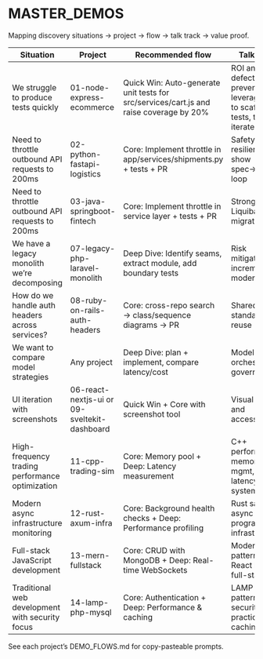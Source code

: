 # MASTER_DEMOS

Mapping discovery situations → project → flow → talk track → value proof.

| Situation | Project | Recommended flow | Talk track | Value proof |
|---|---|---|---|---|
| We struggle to produce tests quickly | 01-node-express-ecommerce | Quick Win: Auto-generate unit tests for src/services/cart.js and raise coverage by 20% | ROI and defect prevention; leverage Amp to scaffold tests, then iterate | Jest coverage diff and passing suite |
| Need to throttle outbound API requests to 200ms | 02-python-fastapi-logistics | Core: Implement throttle in app/services/shipments.py + tests + PR | Safety and resilience; show spec→code loop | Pytest results + sequence diagram |
| Need to throttle outbound API requests to 200ms | 03-java-springboot-fintech | Core: Implement throttle in service layer + tests + PR | Strong typing, Liquibase migrations, CI | JUnit + Liquibase changelog applied |
| We have a legacy monolith we’re decomposing | 07-legacy-php-laravel-monolith | Deep Dive: Identify seams, extract module, add boundary tests | Risk mitigation, incremental modernization | Passing boundary tests + diagram diff |
| How do we handle auth headers across services? | 08-ruby-on-rails-auth-headers | Core: cross-repo search → class/sequence diagrams → PR | Shared standards and reuse | Generated diagrams + PR |
| We want to compare model strategies | Any project | Deep Dive: plan + implement, compare latency/cost | Model orchestration, governance | PR notes with cost/latency tables |
| UI iteration with screenshots | 06-react-nextjs-ui or 09-sveltekit-dashboard | Quick Win + Core with screenshot tool | Visual diffs and accessibility | Saved screenshots + passing e2e |
| High-frequency trading performance optimization | 11-cpp-trading-sim | Core: Memory pool + Deep: Latency measurement | C++ performance, memory mgmt, low-latency systems | Sub-microsecond metrics + flame graphs |
| Modern async infrastructure monitoring | 12-rust-axum-infra | Core: Background health checks + Deep: Performance profiling | Rust safety, async programming, infrastructure | Performance benchmarks + async test coverage |
| Full-stack JavaScript development | 13-mern-fullstack | Core: CRUD with MongoDB + Deep: Real-time WebSockets | Modern JS patterns, React hooks, full-stack | Working CRUD + real-time updates |
| Traditional web development with security focus | 14-lamp-php-mysql | Core: Authentication + Deep: Performance & caching | LAMP patterns, security best practices, caching | Secure auth + performance improvements |

See each project’s DEMO_FLOWS.md for copy-pasteable prompts.
